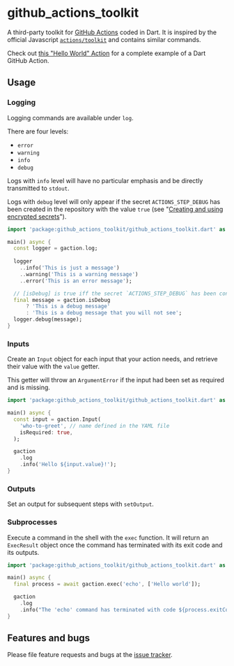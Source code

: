 # github_actions_toolkit

A third-party toolkit for [GitHub Actions](https://help.github.com/en/actions) coded in Dart. It is inspired by the official Javascript [`actions/toolkit`](https://github.com/actions/toolkit/) and contains similar commands.

Check out [this "Hello World" Action](https://github.com/axel-op/hello-world-dart-action) for a complete example of a Dart GitHub Action.

## Usage

### Logging

Logging commands are available under `log`.

There are four levels:

- `error`
- `warning`
- `info`
- `debug`

Logs with `info` level will have no particular emphasis and be directly transmitted to `stdout`.

Logs with `debug` level will only appear if the secret `ACTIONS_STEP_DEBUG` has been created in the repository with the value `true` (see "[Creating and using encrypted secrets](https://help.github.com/en/actions/automating-your-workflow-with-github-actions/creating-and-using-encrypted-secrets)").

```dart
import 'package:github_actions_toolkit/github_actions_toolkit.dart' as gaction;

main() async {
  const logger = gaction.log;
  
  logger
    ..info('This is just a message')
    ..warning('This is a warning message')
    ..error('This is an error message');

  // [isDebug] is true iff the secret `ACTIONS_STEP_DEBUG` has been configured
  final message = gaction.isDebug
      ? 'This is a debug message'
      : 'This is a debug message that you will not see';
  logger.debug(message);
}
```

### Inputs

Create an `Input` object for each input that your action needs, and retrieve their value with the `value` getter.

This getter will throw an `ArgumentError` if the input had been set as required and is missing.

```dart
import 'package:github_actions_toolkit/github_actions_toolkit.dart' as gaction;

main() async {
  const input = gaction.Input(
    'who-to-greet', // name defined in the YAML file
    isRequired: true,
  );

  gaction
    .log
    .info('Hello ${input.value}!');
}
```

### Outputs

Set an output for subsequent steps with `setOutput`.

### Subprocesses

Execute a command in the shell with the `exec` function. It will return an `ExecResult` object once the command has terminated with its exit code and its outputs.

```dart
import 'package:github_actions_toolkit/github_actions_toolkit.dart' as gaction;

main() async {
  final process = await gaction.exec('echo', ['Hello world']);

  gaction
    .log
    .info("The 'echo' command has terminated with code ${process.exitCode} and has printed ${process.stdout}");
}
```

## Features and bugs

Please file feature requests and bugs at the [issue tracker][tracker].

[tracker]: https://github.com/axel-op/github_actions_toolkit.dart

